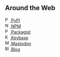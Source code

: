 ## Around the Web

<a href="https://pypi.org/user/chris48s/">
  <img src="https://chris48s.github.io/chris48s/icons/python.svg" width="16" height="16" alt="PyPI" /> PyPI
</a><br>

<a href="https://www.npmjs.com/~chris48s">
  <img src="https://chris48s.github.io/chris48s/icons/npm.svg" width="16" height="16" alt="NPM" /> NPM
</a><br>

<a href="https://packagist.org/packages/chris48s/">
  <img src="https://chris48s.github.io/chris48s/icons/php.svg" width="16" height="16" alt="Packagist" /> Packagist
</a><br>

<a href="https://keybase.io/chris48s">
  <img src="https://chris48s.github.io/chris48s/icons/keybase.svg" width="16" height="16" alt="Keybase" /> Keybase
</a><br>

<a href="https://fed.chris-shaw.dev/@chris">
  <img src="https://chris48s.github.io/chris48s/icons/mastodon.svg" width="16" height="16" alt="Mastodon" /> Mastodon
</a><br>

<a href="https://chris48s.github.io/blogmarks">
  <img src="https://chris48s.github.io/chris48s/icons/rss.svg" width="16" height="16" alt="Blog" /> Blog
</a>
